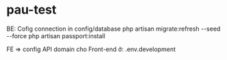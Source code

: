 # pau-test


BE: Cofig connection in config/database
    php artisan migrate:refresh --seed --force
    php artisan passport:install     
 
FE => config API domain cho Front-end ở: .env.development


